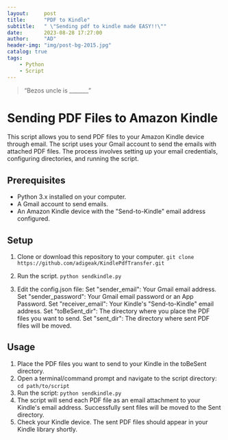```yaml
---
layout:     post
title:      "PDF to Kindle"
subtitle:   " \"Sending pdf to kindle made EASY!!\""
date:       2023-08-28 17:27:00
author:     "AD"
header-img: "img/post-bg-2015.jpg"
catalog: true
tags:
    - Python
    - Script
---
```


> “Bezos uncle is _______”

# Sending PDF Files to Amazon Kindle

This script allows you to send PDF files to your Amazon Kindle device through email. The script uses your Gmail account to send the emails with attached PDF files. The process involves setting up your email credentials, configuring directories, and running the script.

## Prerequisites

- Python 3.x installed on your computer.
- A Gmail account to send emails.
- An Amazon Kindle device with the "Send-to-Kindle" email address configured.

## Setup

1. Clone or download this repository to your computer.
    ```git clone https://github.com/adigeak/KindlePdfTransfer.git```

2. Run the script.
    ```python sendkindle.py```
3. Edit the config.json file:
    Set "sender_email": Your Gmail email address.
    Set "sender_password": Your Gmail email password or an App Password.
    Set "receiver_email": Your Kindle's "Send-to-Kindle" email address.
    Set "toBeSent_dir": The directory where you place the PDF files you want to send.
    Set "sent_dir": The directory where sent PDF files will be moved.

## Usage

1. Place the PDF files you want to send to your Kindle in the toBeSent directory.
2. Open a terminal/command prompt and navigate to the script directory:
```cd path/to/script```
3. Run the script:
```python sendkindle.py```
4. The script will send each PDF file as an email attachment to your Kindle's email address. Successfully sent files will be moved to the Sent directory.
5. Check your Kindle device. The sent PDF files should appear in your Kindle library shortly.
